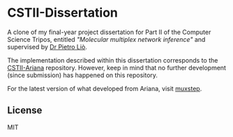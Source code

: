 # CSTII-Dissertation
A clone of my final-year project dissertation for Part II of the Computer Science Tripos, entitled *"Molecular multiplex network inference"* and supervised by [Dr Pietro Liò](http://www.cl.cam.ac.uk/~pl219/).

The implementation described within this dissertation corresponds to the [CSTII-Ariana](https://github.com/PetarV-/CSTII-Ariana) repository. However, keep in mind that no further development (since submission) has happened on this repository. 

For the latest version of what developed from Ariana, visit [muxstep](https://github.com/PetarV-/muxstep).

## License
MIT
